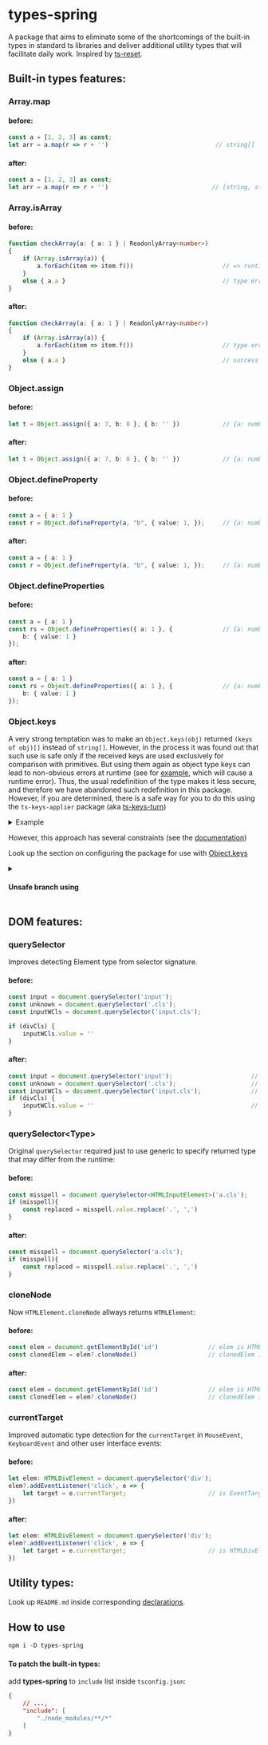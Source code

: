 # types-spring 

A package that aims to eliminate some of the shortcomings of the built-in types in standard ts libraries and deliver additional utility types that will facilitate daily work. Inspired by [ts-reset](https://github.com/total-typescript/ts-reset). 

## Built-in types features:

### Array.map

#### before: 

```ts
const a = [1, 2, 3] as const;
let arr = a.map(r => r + '')                              // string[]
```

#### after: 

```ts
const a = [1, 2, 3] as const;
let arr = a.map(r => r + '')                             // [string, string, string]
```

### Array.isArray

#### before: 

```ts
function checkArray(a: { a: 1 } | ReadonlyArray<number>) 
{
    if (Array.isArray(a)) {                              
        a.forEach(item => item.f())                         // => runtime error!
    }
    else { a.a }                                            // type error: property `a` does not exists!
}
```

#### after: 

```ts
function checkArray(a: { a: 1 } | ReadonlyArray<number>) 
{
    if (Array.isArray(a)) {
        a.forEach(item => item.f())                         // type error: f does not exist on type number
    }
    else { a.a }                                            // success 
}
```

### Object.assign

#### before: 

```ts
let t = Object.assign({ a: 7, b: 8 }, { b: '' })            // {a: number, b: never}
```

#### after: 

```ts
let t = Object.assign({ a: 7, b: 8 }, { b: '' })            // {a: number, b: string}
```

### Object.defineProperty

#### before:

```ts
const a = { a: 1 }
const r = Object.defineProperty(a, "b", { value: 1, });     // {a: number}
```

#### after: 

```ts
const a = { a: 1 }
const r = Object.defineProperty(a, "b", { value: 1, });     // {a: number, readonly b: number}
```

### Object.defineProperties

#### before:

```ts
const a = { a: 1 }
const rs = Object.defineProperties({ a: 1 }, {              // {a: number}
    b: { value: 1 }
});
```

#### after: 

```ts
const a = { a: 1 }
const rs = Object.defineProperties({ a: 1 }, {              // {a: number, readonly b: number}
    b: { value: 1 }
});
```



### Object.keys

A very strong temptation was to make an `Object.keys(obj)` returned `(keys of obj)[]` instead of `string[]`. However, in the process it was found out that such use is safe only if the received keys are used exclusively for comparison with primitives. But using them again as object type keys can lead to non-obvious errors at runtime (see for [example](https://www.typescriptlang.org/play?#code/JYOwLgpgTgZghgYwgAgPICMBWEFgMID2IAzmFAK64FTIDeAUMk8gPQBUbjzybyAShDDkoJZGAAWKEHAC2EYsgIwxk5BBDk5UOOgA2KUlFABzZAAcoBM9DDB5yOCAAmyORIJOFShyEVYcYAB0XMy8AAJmcNoyimj+uCpwYMgIRGBwoAoSKBZWNnYKji5u4h7EgcgAKuLACgiOyOgoDQTxyRJJyACeBOQpUBBJEC7UPmoAHrW2IKYAIgQImurJGNgJALIeELrIABSzqOsAlH5rQSFMbCzcFwDWEF3EADyVE5DOXm0AfLsEAFxVI4AgCCUG0XSe9x6ykqXwA3BdlkZ5C83upPKcAj9-oCQWC4BCANpQ7yVAA0VWJD1JAF0afDuDcAL70eipEjJYgEOSrAG0BwAjQyJpQOGNQWaEVihAS4XQZBM5AAXjoAuQAEYAAwU9AAgBM2pSAIAzJqFWyiKRkFyeVg9Xy1UKpeLkE75YqVTaIKtWeyrTACAQmCrdlDiHjwZDqcowF1rN4vas9V8TkqvnQLn7kjI4GY+YSANLIUDIEkxuMQBPc712ml8gM4t1QJke1VwB0NgFahU6juB-Vmlus7gDIQiUsPco5syhh7K9PTqldGmBBtHegs+gN3arAKBMO7RN2o5HIA), which will cause a runtime error). Thus, the usual redefinition of the type makes it less secure, and therefore we have abandoned such redefinition in this package. However, if you are determined, there is a safe way for you to do this using the `ts-keys-applier` package (aka [ts-keys-turn](https://github.com/Sanshain/ts-keys-turn))

<details>
    <summary>Example</summary>

#### before:

```ts
type O = { a: number, b: number }
const obj: O = { a: 1, b: 1 }
const keys = Object.keys(obj)                    // string[]
```

#### after ts-keys-applier:

```ts
const keys = Object.keys<O>(obj)                  // ("a" | "b")[]
```    
    
</details>

However, this approach has several constraints (see the [documentation](https://github.com/Sanshain/ts-keys-turn#constraints))
    
Look up the section on configuring the package for use with [Object.keys](https://github.com/Sanshain/ts-keys-turn/blob/master/README.md#using-keys-for-transformataion-requires-the-following-steps)

<details>
    <summary><h4>Unsafe branch using<h4></summary>

#### before:

There is also an unsafe [branch](https://github.com/Sanshain/types-spring/tree/unsafe) that contains the aforementioned `Object.keys` declaration, which assumes its use without any transformations, if you are willing to take responsibility for its use as keys
    
```ts
const keys = Object.keys<O>({a: 1, b: 1})        // ("a" | "b")[]
```
    
</details>
    

## DOM features:

### querySelector

Improves detecting Element type from selector signature. 

#### before: 


```ts
const input = document.querySelector('input');                         // is HTMLInputElement | null
const unknown = document.querySelector('.cls');                        // is Element | null
const inputWCls = document.querySelector('input.cls');                 // is Element | null

if (divCls) {
    inputWCls.value = ''                                               // error
}
```

#### after:

```ts
const input = document.querySelector('input');                      // is HTMLInputElement | null
const unknown = document.querySelector('.cls');                     // is Element | null
const inputWCls = document.querySelector('input.cls');              // is HTMLInputElement | null
if (divCls) {
    inputWCls.value = ''                                            // success
}
```

### querySelector\<Type\>

Original `querySelector` required just to use generic to specify returned type that may differ from the runtime:

#### before: 

```ts
const misspell = document.querySelector<HTMLInputElement>('a.cls');         // is HTMLInputElement | null
if (misspell){
    const replaced = misspell.value.replace('.', ',')                       // runtime error!
}
```

#### after:

```ts
const misspell = document.querySelector('a.cls');                           // is HTMLInputElement | null
if (misspell){
    const replaced = misspell.value.replace('.', ',')                       // typescript error!
}
```

### cloneNode

Now `HTMLElement.cloneNode` allways returns `HTMLElement`:

#### before: 

```ts
const elem = document.getElementById('id')              // elem is HTMLElement
const clonedElem = elem?.cloneNode()                    // clonedElem is Node
```

#### after:

```ts
const elem = document.getElementById('id')              // elem is HTMLElement
const clonedElem = elem?.cloneNode()                    // clonedElem is HTMLElement also
```

   
### currentTarget
    
Improved automatic type detection for the `currentTarget` in `MouseEvent`, `KeyboardEvent` and other user interface events:
    
#### before:
    
```ts
let elem: HTMLDivElement = document.querySelector('div');
elem?.addEventListener('click', e => {        
    let target = e.currentTarget;                       // is EventTarget | null
})
```
    
    
#### after:
    
```ts
let elem: HTMLDivElement = document.querySelector('div');
elem?.addEventListener('click', e => {        
    let target = e.currentTarget;                       // is HTMLDivElement | null
})
```
  
    
## Utility types:

Look up `README.md` inside corresponding [declarations](https://github.com/Sanshain/types-spring/tree/master/sources/utils).



## How to use

```ts
npm i -D types-spring
```

#### To patch the built-in types: 

add <b>types-spring</b> to <code>include</code> list inside <code>tsconfig.json</code>:
    
```tsconfig.json
{
    // ...,
    "include": [
        "./node_modules/**/*"
    ]    
}
```


